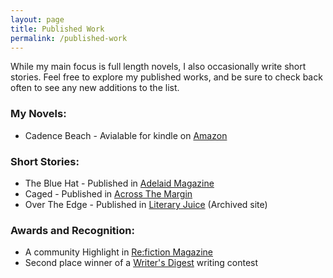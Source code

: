 ```yaml
---
layout: page
title: Published Work
permalink: /published-work
---
```


While my main focus is full length novels, I also occasionally write short stories. Feel free to explore my published works, and be sure to check
back often to see any new additions to the list.


### My Novels:
* Cadence Beach - Avialable for kindle on [Amazon](https://www.amazon.com/Cadence-Beach-Linda-Juliano-ebook/dp/B00769JS7E)

### Short Stories:
* The Blue Hat - Published in [Adelaid Magazine](https://adelaidemagazine.org/2018/04/18/the-blue-hat-by-linda-juliano/)
* Caged - Published in [Across The Margin](https://acrossthemargin.com/caged/)
* Over The Edge - Published in [Literary Juice](https://web.archive.org/web/20190610164705/http://www.literaryjuice.com/over-the-edge-linda-juliano/4594060099) (Archived site)

### Awards and Recognition:
* A community Highlight in [Re:fiction Magazine](https://refiction.com/community/2019-02-11-linda-juliano)
* Second place winner of a [Writer's Digest](https://www.writersdigest.com/your-story-competition/your-story-94) writing contest